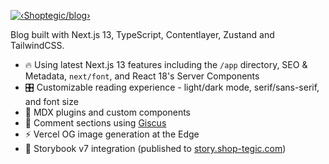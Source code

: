 [![‹Shoptegic/blog›](https://user-images.githubusercontent.com/37262772/213866538-70e7024e-64f5-4bd8-ba92-af803e6169e7.png)](https://shoptegic.vercel.app)  

Blog built with Next.js 13, TypeScript, Contentlayer, Zustand and TailwindCSS.

- 🔥 Using latest Next.js 13 features including the `/app` directory, SEO & Metadata, `next/font`, and React 18's Server Components
- 🎛 Customizable reading experience - light/dark mode, serif/sans-serif, and font size
- 🧩 MDX plugins and custom components
- 💬 Comment sections using [Giscus](https://giscus.app/)
- ⚡️ Vercel OG image generation at the Edge
- 📖 Storybook v7 integration (published to [story.shop-tegic.com](https://story.shop-tegic.com))
